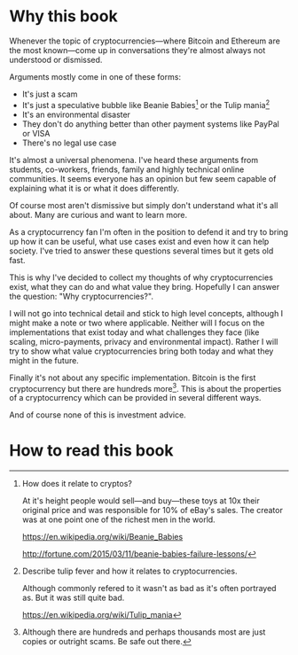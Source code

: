 # Why this book


Whenever the topic of cryptocurrencies&mdash;where Bitcoin and Ethereum are the most known&mdash;come up in conversations they're almost always not understood or dismissed.

Arguments mostly come in one of these forms:

* It's just a scam
* It's just a speculative bubble like Beanie Babies[^beanies] or the Tulip mania[^tulips]
* It's an environmental disaster
* They don't do anything better than other payment systems like PayPal or VISA
* There's no legal use case

It's almost a universal phenomena. I've heard these arguments from students, co-workers, friends, family and highly technical online communities. It seems everyone has an opinion but few seem capable of explaining what it is or what it does differently.

Of course most aren't dismissive but simply don't understand what it's all about. Many are curious and want to learn more.

As a cryptocurrency fan I'm often in the position to defend it and try to bring up how it can be useful, what use cases exist and even how it can help society. I've tried to answer these questions several times but it gets old fast.

This is why I've decided to collect my thoughts of why cryptocurrencies exist, what they can do and what value they bring. Hopefully I can answer the question: "Why cryptocurrencies?".

I will not go into technical detail and stick to high level concepts, although I might make a note or two where applicable. Neither will I focus on the implementations that exist today and what challenges they face (like scaling, micro-payments, privacy and environmental impact). Rather I will try to show what value cryptocurrencies bring both today and what they might in the future.

Finally it's not about any specific implementation. Bitcoin is the first cryptocurrency but there are hundreds more[^cryptos]. This is about the properties of a cryptocurrency which can be provided in several different ways.

And of course none of this is investment advice.


[^beanies]: How does it relate to cryptos?

    At it's height people would sell&mdash;and buy&mdash;these toys at 10x their original price and was responsible for 10% of eBay's sales. The creator was at one point one of the richest men in the world.

    <https://en.wikipedia.org/wiki/Beanie_Babies>

    <http://fortune.com/2015/03/11/beanie-babies-failure-lessons/>

[^tulips]: Describe tulip fever and how it relates to cryptocurrencies.

    Although commonly refered to it wasn't as bad as it's often portrayed as. But it was still quite bad.

    <https://en.wikipedia.org/wiki/Tulip_mania>

[^cryptos]: Although there are hundreds and perhaps thousands most are just copies or outright scams. Be safe out there.

# How to read this book




